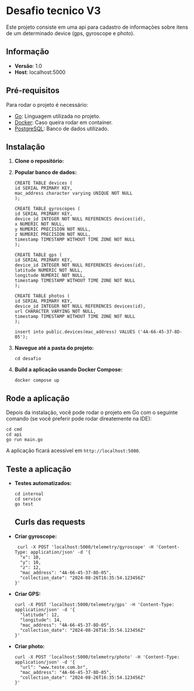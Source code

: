 # Desafio tecnico V3

Este projeto consiste em uma api para cadastro de informações sobre itens de um determinado device (gps, gyroscope e photo).

## Informação

- **Versão**: 1.0
- **Host**: localhost:5000

## Pré-requisitos

Para rodar o projeto é necessário:

- [Go](https://golang.org/dl/): Linguagem utilizada no projeto.
- [Docker](https://www.docker.com/get-started): Caso queira rodar em container.
- [PostgreSQL](https://www.postgresql.org/): Banco de dados utilizado.

## Instalação

1. **Clone o repositório:**
2. **Popular banco de dados:**
    ```
    CREATE TABLE devices (
    id SERIAL PRIMARY KEY,
    mac_address character varying UNIQUE NOT NULL
    );

    CREATE TABLE gyroscopes (
    id SERIAL PRIMARY KEY,
    device_id INTEGER NOT NULL REFERENCES devices(id),
    x NUMERIC NOT NULL,
    y NUMERIC PRECISION NOT NULL,
    z NUMERIC PRECISION NOT NULL,
    timestamp TIMESTAMP WITHOUT TIME ZONE NOT NULL
    );

    CREATE TABLE gps (
    id SERIAL PRIMARY KEY,
    device_id INTEGER NOT NULL REFERENCES devices(id),
    latitude NUMERIC NOT NULL,
    longitude NUMERIC NOT NULL,
    timestamp TIMESTAMP WITHOUT TIME ZONE NOT NULL
    );

    CREATE TABLE photos (
    id SERIAL PRIMARY KEY,
    device_id INTEGER NOT NULL REFERENCES devices(id),
    url CHARACTER VARYING NOT NULL,
    timestamp TIMESTAMP WITHOUT TIME ZONE NOT NULL
    );

    insert into public.devices(mac_address) VALUES ('4A-66-45-37-8D-05');
    ```

4. **Navegue até a pasta do projeto:**

   ```
   cd desafio
   ```

5. **Build a aplicação usando Docker Compose:**

   ```
   docker compose up
   ```

## Rode a aplicação

Depois da instalação, você pode rodar o projeto em Go com o seguinte comando (se você preferir pode rodar direatemente na IDE):

```
cd cmd
cd api
go run main.go
```

A aplicação ficará acessivel em `http://localhost:5000`.

## Teste a aplicação

- **Testes automatizados:**
  ```
  cd internal
  cd service
  go test
  ```

  ## Curls das requests

- **Criar gyroscope:**

  ```
   curl -X POST 'localhost:5000/telemetry/gyroscope' -H 'Content-Type: application/json' -d '{
    "x": 10,
    "y": 10,
    "z": 12,
    "mac_address": "4A-66-45-37-8D-05",
    "collection_date": "2024-08-26T16:35:54.123456Z"
  }'
  ```

- **Criar GPS:**

  ```
  curl -X POST 'localhost:5000/telemetry/gps' -H 'Content-Type: application/json' -d '{
    "latitude": 12,
    "longitude": 14,
    "mac_address": "4A-66-45-37-8D-05",
    "collection_date": "2024-08-26T16:35:54.123456Z"
  }'
   ```

- **Criar photo:**

  ```
  curl -X POST 'localhost:5000/telemetry/photo' -H 'Content-Type: application/json' -d '{
    "url": "www.teste.com.br",
    "mac_address": "4A-66-45-37-8D-05",
    "collection_date": "2024-08-26T16:35:54.123456Z"
  }'
   ```

